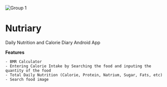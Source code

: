 ![Group 1](https://github.com/BangkitC23-PC673/nutriary-android/assets/60954620/2651b879-edcd-4339-8c4a-65b56a647e7a)

# Nutriary
Daily Nutrition and Calorie Diary Android App 

**Features**
```
- BMR Calculator
- Entering Calorie Intake by Searching the food and inputing the quantity of the food
- Total Daily Nutrition (Calorie, Protein, Natrium, Sugar, Fats, etc)
- Search food image
```
